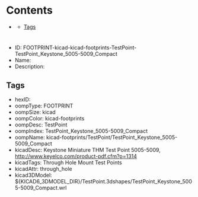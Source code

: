 



Contents
========

* [](#)
	* [Tags](#tags)

# 

- ID: FOOTPRINT-kicad-kicad-footprints-TestPoint-TestPoint_Keystone_5005-5009_Compact
- Name: 
- Description: 

## Tags

- hexID: 
- oompType: FOOTPRINT
- oompSize: kicad
- oompColor: kicad-footprints
- oompDesc: TestPoint
- oompIndex: TestPoint_Keystone_5005-5009_Compact
- oompName: kicad-footprints/TestPoint/TestPoint_Keystone_5005-5009_Compact
- kicadDesc: Keystone Miniature THM Test Point 5005-5009, http://www.keyelco.com/product-pdf.cfm?p=1314
- kicadTags: Through Hole Mount Test Points
- kicadAttr: through_hole
- kicad3DModel: ${KICAD6_3DMODEL_DIR}/TestPoint.3dshapes/TestPoint_Keystone_5005-5009_Compact.wrl
